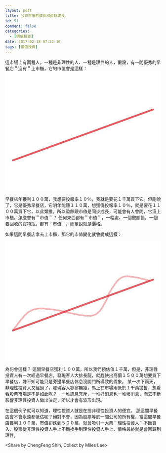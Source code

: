 ```yaml
---
layout: post
title: 公司市值的成長和盈餘成長
id: 51
comment: false
categories:
  - [價值投資]
date: 2017-02-18 07:22:16
tags: [價值投資]
---
```


這市場上有兩種人，一種是非理性的人、一種是理性的人，假設，有一間優秀的早餐店＂沒有＂上市櫃，它的市值會是這樣：
![](/assets/2017-02-18-公司市值的成長和盈餘成長/line.jpg)

早餐店年獲利１００萬，我想要投報率１０％，我就是要花１千萬買下它。但剛說了，它是優秀早餐店，它明年能賺１１０萬，想獲得投報率１０％，就是要花１１００萬買下它，以此類推，所以盈餘跟市值是同步成長，可能會有人會問，它沒上市櫃，怎麼會有＂市值＂？ 任何東西都有＂市值＂，一幅畫、一個塑膠袋，一個要回收的寶特瓶，都有＂市值＂，簡單說就是價格。

如果這間早餐店拿去上市櫃，那它的市值變化就會變成這樣：

![](/assets/2017-02-18-公司市值的成長和盈餘成長/ir-line.jpg)

為何會這樣？ 這間早餐店獲利１００萬，所以我們預估值１千萬，但是，非理性投資人有一次經過早餐店，發現客人大排長龍，就趕快出高價１５００萬想要買下早餐店，殊不知可能只是旁邊早餐店休息沒開門所導致的假象。 某一次下雨天，非理性投資人又經過了，發現客人寥寥無幾，馬上在市場用低於１千萬拋售，想看看股票市場是不是如此呢？　一堆訊息充斥，一堆好消息也一堆壞消息，而去不斷影響非理性投資人做出決定，所以才會有波形出現。

在這個例子就可以知道，理性投資人就是在撿非理性投資人的便宜。 那這間早餐店會不會永遠都低估呢？絕對不會，因為股票等於一間公司的所有權，當這間早餐店獲利１００萬，市值卻跌到５００萬，就會吸引一大票＂理性投資人＂不斷買入，股票從非理性投資人手上不斷換手到理性投資人手上，價格最終就是會回歸到理性。

<Share by ChengFeng Shih, Collect by Miles Lee>
